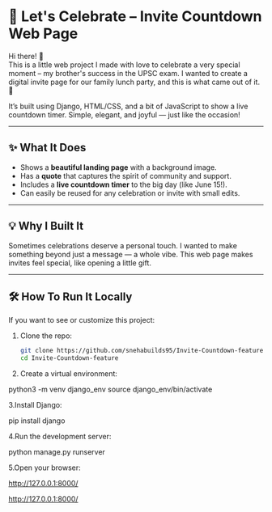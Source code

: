 # 🎉 Let's Celebrate – Invite Countdown Web Page

Hi there! 👋  
This is a little web project I made with love to celebrate a very special moment – my brother's success in the UPSC exam. I wanted to create a digital invite page for our family lunch party, and this is what came out of it. 🥳

It’s built using Django, HTML/CSS, and a bit of JavaScript to show a live countdown timer. Simple, elegant, and joyful — just like the occasion!

---

## ✨ What It Does

- Shows a **beautiful landing page** with a background image.
- Has a **quote** that captures the spirit of community and support.
- Includes a **live countdown timer** to the big day (like June 15!).
- Can easily be reused for any celebration or invite with small edits.

---

## 💡 Why I Built It

Sometimes celebrations deserve a personal touch. I wanted to make something beyond just a message — a whole vibe. This web page makes invites feel special, like opening a little gift.

---

## 🛠️ How To Run It Locally

If you want to see or customize this project:

1. Clone the repo:
   ```bash
   git clone https://github.com/snehabuilds95/Invite-Countdown-feature.git
   cd Invite-Countdown-feature
   
2. Create a virtual environment:

python3 -m venv django_env
source django_env/bin/activate

3.Install Django:

pip install django

4.Run the development server:

python manage.py runserver

5.Open your browser:


http://127.0.0.1:8000/

http://127.0.0.1:8000/




